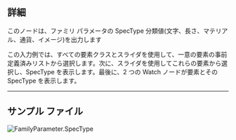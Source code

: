 ## 詳細
このノードは、ファミリ パラメータの SpecType 分類値(文字、長さ、マテリアル、通貨、イメージ)を出力します

この入力例では、すべての要素クラスとスライダを使用して、一意の要素の事前定義済みリストから選択します。次に、スライダを使用してこれらの要素から選択し、SpecType を表示します。最後に、2 つの Watch ノードが要素とその SpecType を表示します。

___
## サンプル ファイル

![FamilyParameter.SpecType](./Revit.Elements.FamilyParameter.SpecType_img.jpg)
